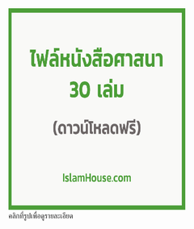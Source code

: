 
<a href="https://www.facebook.com/photo/?fbid=10159508686034571&set=a.10151758250764571">
<img src = "images/git01.jpg" alt= "หนังสือ" width=350 height=400></a>
<br>คลิกที่รูปเพื่อดูรายละเอียด 
